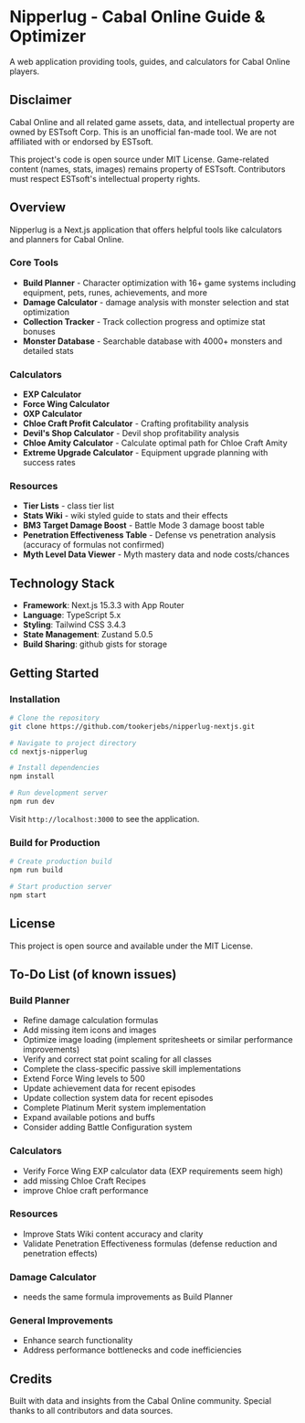 # Nipperlug - Cabal Online Guide & Optimizer

A web application providing tools, guides, and calculators for Cabal Online players.

## Disclaimer

Cabal Online and all related game assets, data, and intellectual property are owned by ESTsoft Corp. This is an unofficial fan-made tool. We are not affiliated with or endorsed by ESTsoft.

This project's code is open source under MIT License. Game-related content (names, stats, images) remains property of ESTsoft. Contributors must respect ESTsoft's intellectual property rights.

## Overview

Nipperlug is a  Next.js application that offers helpful tools like calculators and planners for Cabal Online.

### Core Tools
- **Build Planner** - Character optimization with 16+ game systems including equipment, pets, runes, achievements, and more
- **Damage Calculator** - damage analysis with monster selection and stat optimization
- **Collection Tracker** - Track collection progress and optimize stat bonuses
- **Monster Database** - Searchable database with 4000+ monsters and detailed stats

### Calculators
- **EXP Calculator** 
- **Force Wing Calculator** 
- **OXP Calculator**
- **Chloe Craft Profit Calculator** - Crafting profitability analysis
- **Devil's Shop Calculator** - Devil shop profitability analysis
- **Chloe Amity Calculator** - Calculate optimal path for Chloe Craft Amity
- **Extreme Upgrade Calculator** - Equipment upgrade planning with success rates

### Resources
- **Tier Lists** - class tier list
- **Stats Wiki** - wiki styled guide to stats and their effects
- **BM3 Target Damage Boost** - Battle Mode 3 damage boost table
- **Penetration Effectiveness Table** - Defense vs penetration analysis (accuracy of formulas not confirmed)
- **Myth Level Data Viewer** - Myth mastery data and node costs/chances

## Technology Stack

- **Framework**: Next.js 15.3.3 with App Router
- **Language**: TypeScript 5.x
- **Styling**: Tailwind CSS 3.4.3
- **State Management**: Zustand 5.0.5
- **Build Sharing**: github gists for storage

## Getting Started

### Installation

```bash
# Clone the repository
git clone https://github.com/tookerjebs/nipperlug-nextjs.git

# Navigate to project directory
cd nextjs-nipperlug

# Install dependencies
npm install

# Run development server
npm run dev
```

Visit `http://localhost:3000` to see the application.

### Build for Production

```bash
# Create production build
npm run build

# Start production server
npm start
```

## License

This project is open source and available under the MIT License.

## To-Do List (of known issues)

### Build Planner
- Refine damage calculation formulas
- Add missing item icons and images
- Optimize image loading (implement spritesheets or similar performance improvements)
- Verify and correct stat point scaling for all classes
- Complete the class-specific passive skill implementations
- Extend Force Wing levels to 500
- Update achievement data for recent episodes
- Update collection system data for recent episodes
- Complete Platinum Merit system implementation
- Expand available potions and buffs
- Consider adding Battle Configuration system

### Calculators
- Verify Force Wing EXP calculator data (EXP requirements seem high)
- add missing Chloe Craft Recipes
- improve Chloe craft performance

### Resources
- Improve Stats Wiki content accuracy and clarity
- Validate Penetration Effectiveness formulas (defense reduction and penetration effects)

### Damage Calculator
- needs the same formula improvements as Build Planner

### General Improvements
- Enhance search functionality
- Address performance bottlenecks and code inefficiencies

## Credits

Built with data and insights from the Cabal Online community. Special thanks to all contributors and data sources.
